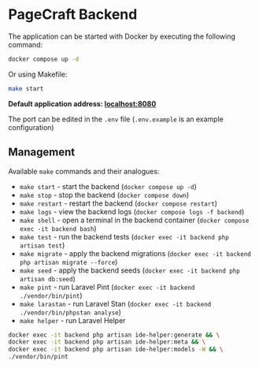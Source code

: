# PageCraft Backend

The application can be started with Docker by executing the following command:

```bash
docker compose up -d
```

Or using Makefile:

```bash
make start
```

**Default application address: [localhost:8080](http://localhost:8080)**

The port can be edited in the `.env` file (`.env.example` is an example configuration)

## Management

Available `make` commands and their analogues:

-   `make start` - start the backend (`docker compose up -d`)
-   `make stop` - stop the backend (`docker compose down`)
-   `make restart` - restart the backend (`docker compose restart`)
-   `make logs` - view the backend logs (`docker compose logs -f backend`)
-   `make shell` - open a terminal in the backend container (`docker compose exec -it backend bash`)
-   `make test` - run the backend tests (`docker exec -it backend php artisan test`)
-   `make migrate` - apply the backend migrations (`docker exec -it backend php artisan migrate --force`)
-   `make seed` - apply the backend seeds (`docker exec -it backend php artisan db:seed`)
-   `make pint` - run Laravel Pint (`docker exec -it backend ./vendor/bin/pint`)
-   `make larastan` - run Laravel Stan (`docker exec -it backend ./vendor/bin/phpstan analyse`)
-   `make helper` - run Laravel Helper

```bash
docker exec -it backend php artisan ide-helper:generate && \
docker exec -it backend php artisan ide-helper:meta && \
docker exec -it backend php artisan ide-helper:models -W && \
./vendor/bin/pint
```
